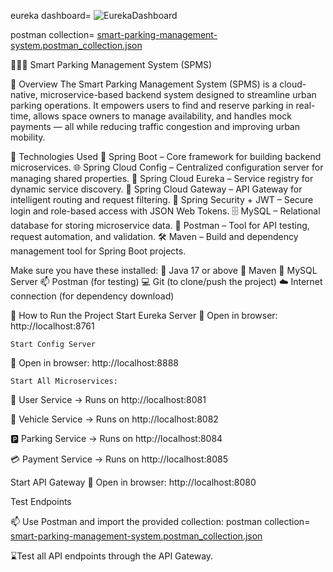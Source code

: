 eureka dashboard=
![EurekaDashboard](https://github.com/user-attachments/assets/58579519-1c62-4e45-8021-9daf9d9bf587)

postman collection=
[smart-parking-management-system.postman_collection.json](smart-parking-management-system.postman_collection.json)

🚕🚓🚗 Smart Parking Management System (SPMS)

🧠 Overview
The Smart Parking Management System (SPMS) is a cloud-native, microservice-based backend system designed to streamline urban parking operations. It empowers users to find and reserve parking in real-time, allows space owners to manage availability, and handles mock payments — all while reducing traffic congestion and improving urban mobility.

🚀 Technologies Used
    🔧 Spring Boot – Core framework for building backend microservices.
    🌐 Spring Cloud Config – Centralized configuration server for managing shared properties.
    🧭 Spring Cloud Eureka – Service registry for dynamic service discovery.
    🚪 Spring Cloud Gateway – API Gateway for intelligent routing and request filtering.
    🔐 Spring Security + JWT – Secure login and role-based access with JSON Web Tokens.
    🗄️ MySQL – Relational database for storing microservice data.
    🧪 Postman – Tool for API testing, request automation, and validation.
    🛠️ Maven – Build and dependency management tool for Spring Boot projects.

Make sure you have these installed:
    🧩 Java 17 or above
    🐘 Maven
    🐬 MySQL Server
    📫 Postman (for testing)
    💻 Git (to clone/push the project)
    ☁️ Internet connection (for dependency download)

🚀 How to Run the Project
    Start Eureka Server
🔗 Open in browser: http://localhost:8761

    Start Config Server
🔗 Open in browser: http://localhost:8888

    Start All Microservices:

👤 User Service → Runs on http://localhost:8081

🚗 Vehicle Service → Runs on http://localhost:8082

🅿️ Parking Service → Runs on http://localhost:8084

💳 Payment Service → Runs on http://localhost:8085

Start API Gateway
🔗 Open in browser: http://localhost:8080

Test Endpoints

📫 Use Postman and import the provided collection:
    postman collection=
[smart-parking-management-system.postman_collection.json](smart-parking-management-system.postman_collection.json)


⌛Test all API endpoints through the API Gateway.





